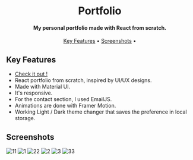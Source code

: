 <h1 align="center">
  Portfolio
  <br>
</h1>

<h4 align="center">My personal portfolio made with React from scratch.</h4>

<p align="center">
  <a href="#key-features">Key Features</a> •
  <a href="#screenshots">Screenshots</a> •
</p>

## Key Features

* <a href="https://portfoliovadean.netlify.app" target="_blank">Check it out !</a>
* React portfolio from scratch, inspired by UI/UX designs.
* Made with Material UI.
* It's responsive.
* For the contact section, I used EmailJS.
* Animations are done with Framer Motion.
* Working Light / Dark theme changer that saves the preference in local storage.

## Screenshots

![11](https://user-images.githubusercontent.com/103831098/209709491-6ffff625-79c3-4d94-88e0-0e91e6f2746b.png)
![1](https://user-images.githubusercontent.com/103831098/209709496-091b129b-12a1-4291-b3d7-c741267d69d9.png)
![22](https://user-images.githubusercontent.com/103831098/209709509-087e9a9d-ef5d-4696-b963-0da955d186ea.png)
![2](https://user-images.githubusercontent.com/103831098/209709502-1496b2f7-a8a4-4891-b1af-a38c6623d5ba.png)
![3](https://user-images.githubusercontent.com/103831098/209709514-ec7ff407-e5f8-4440-aaba-188d1d866939.png)
![33](https://user-images.githubusercontent.com/103831098/209709516-2c3f352c-07be-4b41-9584-6ed3a6baee62.png)
